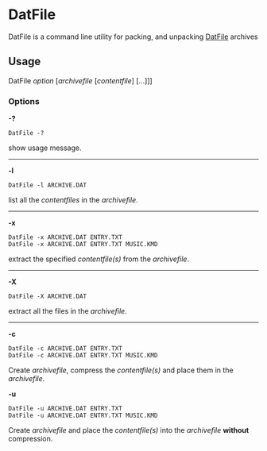 # DatFile

DatFile is a command line utility for packing, and unpacking [DatFile](../formats/datfile.md) archives

## Usage

DatFile *option* [*archivefile* [*contentfile*] [...]]]

### Options

**-?** 

    DatFile -?

show usage message.

---

**-l** 

    DatFile -l ARCHIVE.DAT

list all the *contentfiles* in the *archivefile*.

---

**-x**

    DatFile -x ARCHIVE.DAT ENTRY.TXT
    DatFile -x ARCHIVE.DAT ENTRY.TXT MUSIC.KMD
    
extract the specified *contentfile(s)* from the *archivefile*.

---

**-X**

    DatFile -X ARCHIVE.DAT
  
extract all the files in the *archivefile*.

---

**-c**

    DatFile -c ARCHIVE.DAT ENTRY.TXT
    DatFile -c ARCHIVE.DAT ENTRY.TXT MUSIC.KMD
 
Create *archivefile*, compress the *contentfile(s)* and place them in the *archivefile*.

**-u**

    DatFile -u ARCHIVE.DAT ENTRY.TXT
    DatFile -u ARCHIVE.DAT ENTRY.TXT MUSIC.KMD
    
Create *archivefile* and place the *contentfile(s)* into the *archivefile* **without** compression.

